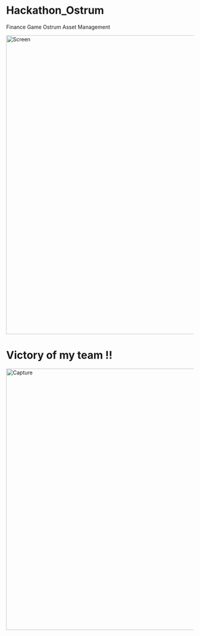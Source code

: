 # Hackathon_Ostrum
Finance Game Ostrum Asset Management

<img width="800" alt="Screen" src="https://user-images.githubusercontent.com/55435176/196641698-313179ca-c96b-4732-a4ea-7d09722f78b5.PNG">


# Victory of my team !!



<img width="700" alt="Capture" src="https://user-images.githubusercontent.com/55435176/196642265-bdf929f4-ebc1-4a42-b963-49a7009bd239.PNG">
